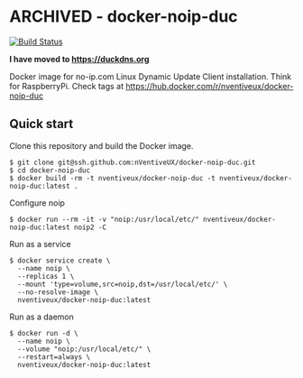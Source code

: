 # ARCHIVED - docker-noip-duc
[![Build Status](https://travis-ci.org/nVentiveUX/docker-noip-duc.svg?branch=master)](https://travis-ci.org/nVentiveUX/docker-noip-duc)

**I have moved to https://duckdns.org**

Docker image for no-ip.com Linux Dynamic Update Client installation. Think for RaspberryPi. 
Check tags at https://hub.docker.com/r/nventiveux/docker-noip-duc

## Quick start

Clone this repository and build the Docker image.

```shell
$ git clone git@ssh.github.com:nVentiveUX/docker-noip-duc.git
$ cd docker-noip-duc
$ docker build -rm -t nventiveux/docker-noip-duc -t nventiveux/docker-noip-duc:latest .
```

Configure noip

```shell
$ docker run --rm -it -v "noip:/usr/local/etc/" nventiveux/docker-noip-duc:latest noip2 -C
```

Run as a service

```shell
$ docker service create \
  --name noip \
  --replicas 1 \
  --mount 'type=volume,src=noip,dst=/usr/local/etc/' \
  --no-resolve-image \
  nventiveux/docker-noip-duc:latest
```

Run as a daemon

```shell
$ docker run -d \
  --name noip \
  --volume "noip:/usr/local/etc/" \
  --restart=always \
  nventiveux/docker-noip-duc:latest
```
